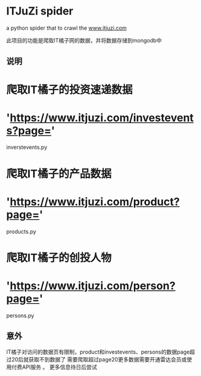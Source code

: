 # ITJuZi spider
a python spider that to crawl the www.itjuzi.com

此项目的功能是爬取IT橘子网的数据，并将数据存储到mongodb中

## 说明
# 爬取IT橘子的投资速递数据
# 'https://www.itjuzi.com/investevents?page='
inverstevents.py
# 爬取IT橘子的产品数据
# 'https://www.itjuzi.com/product?page='
products.py
# 爬取IT橘子的创投人物
# 'https://www.itjuzi.com/person?page='
persons.py

## 意外   
IT橘子对访问的数据页有限制，product和investevents、persons的数据page超过20后就获取不到数据了
需要爬取超过page20更多数据需要开通雷达会员或使用付费API服务 。
更多信息待日后尝试

